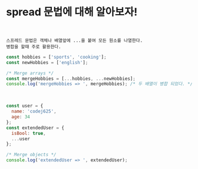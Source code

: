 # spread 문법에 대해 알아보자!

<br />

```
스프레드 문법은 객체나 배열앞에 ...을 붙여 모든 원소를 나열한다.
병합을 할때 주로 활용한다.
```

```javascript
const hobbies = ['sports', 'cooking'];
const newHobbies = ['english'];

/* Merge arrays */
const mergeHobbies = [...hobbies, ...newHobbies];
console.log('mergeHobbies => ', mergeHobbies); /* 두 배열이 병합 되었다. */
```

<br />

```javascript
const user = {
  name: 'codej625',
  age: 34
};
const extendedUser = {
  isBool: true,
  ...user
};

/* Merge objects */
console.log('extendedUser => ', extendedUser);
```
